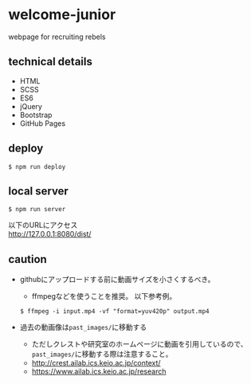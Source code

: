 # welcome-junior
webpage for recruiting rebels

## technical details
- HTML
- SCSS
- ES6
- jQuery
- Bootstrap
- GitHub Pages

## deploy
```
$ npm run deploy
```

## local server
```
$ npm run server
```
以下のURLにアクセス\
http://127.0.0.1:8080/dist/

## caution
- githubにアップロードする前に動画サイズを小さくするべき。
  - ffmpegなどを使うことを推奨。 以下参考例。
  ```
  $ ffmpeg -i input.mp4 -vf "format=yuv420p" output.mp4
  ```

- 過去の動画像は`past_images/`に移動する
  - ただしクレストや研究室のホームページに動画を引用しているので、`past_images/`に移動する際は注意すること。
  - http://crest.ailab.ics.keio.ac.jp/context/
  - https://www.ailab.ics.keio.ac.jp/research

